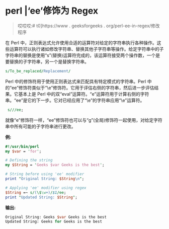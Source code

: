 # perl |‘ee’修饰为 Regex

> 哎哎哎:# t0]https://www . geeksforgeeks . org/perl-ee-in-regex/修改程序

在 Perl 中，正则表达式允许使用合适的运算符对给定的字符串执行各种操作。这些运算符可以执行诸如修改字符串、替换其他子字符串等操作。给定字符串中的子字符串的替换是使用“s”(替换)运算符完成的，该运算符接受两个操作数，一个是要替换的子字符串，另一个是替换字符串。

```perl
s/To_be_replaced/Replacement/
```

Perl 中的修饰符用于使用正则表达式来匹配具有特定模式的字符串。Perl 中的“ee”修饰符类似于“\e”修饰符。它用于评估右侧的字符串，然后进一步评估结果。它基本上是 Perl 中的双“eval”运算符。“e”运算符用于计算右侧的字符串。“ee”是它的下一步。它对已经应用了“\e”的字符串应用“\e”运算符。

```perl
 s///ee;
```

就像“e”修饰符一样，“ee”修饰符也可以与“g”(全局)修饰符一起使用，对给定字符串中所有可能的子字符串进行更改。

**例:**

```perl
#!/usr/bin/perl
my $var = 'for';

# Defining the string 
my $String = 'Geeks $var Geeks is the best';

# String before using 'ee' modifier
print "Original String: $String\n";

# Applying 'ee' modifier using regex
$String =~ s/(\$\w+)/$1/ee;
print "Updated String: $String";
```

**输出:**

```perl
Original String: Geeks $var Geeks is the best
Updated String: Geeks for Geeks is the best

```